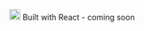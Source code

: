 
<img src="https://www.optimize360.fr/wp-content/uploads/2019/11/Booster-Instagram.png" width="20" height="20">
Built with React - coming soon
